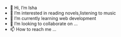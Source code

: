 - 👋 Hi, I’m Isha
- 👀 I’m interested in reading novels,listening to music
- 🌱 I’m currently learning web development
- 💞️ I’m looking to collaborate on ...
- 📫 How to reach me ...

<!---
23isha/23isha is a ✨ special ✨ repository because its `README.md` (this file) appears on your GitHub profile.
You can click the Preview link to take a look at your changes.
--->
